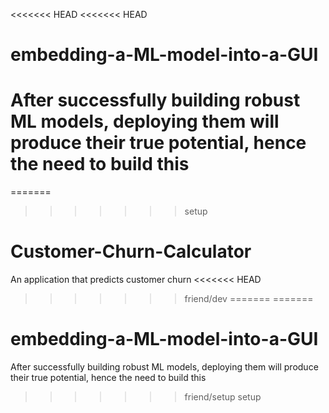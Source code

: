 <<<<<<< HEAD
<<<<<<< HEAD
# embedding-a-ML-model-into-a-GUI
After successfully building robust ML models, deploying them will produce their true potential, hence the need to build this
=======
=======
>>>>>>> setup

# Customer-Churn-Calculator

An application that predicts customer churn
<<<<<<< HEAD
>>>>>>> friend/dev
=======
=======
# embedding-a-ML-model-into-a-GUI
After successfully building robust ML models, deploying them will produce their true potential, hence the need to build this
>>>>>>> friend/setup
>>>>>>> setup
